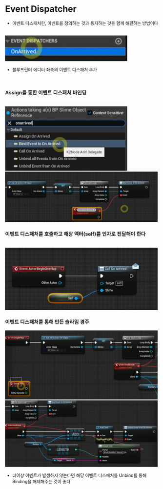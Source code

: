 # Event Dispatcher 

- 이벤트 디스패처란, 이벤트를 정의하는 것과 통지하는 것을 함께 해결하는 방법이다

<br>

<img src="./images/EventDispatcher.png" width = 400>

- 블루프린터 에디터 좌측의 이벤트 디스패처 추가

<br>

### Assign을 통한 이벤트 디스패처 바인딩

<br>

<img src="./images/EventDispatcher2.png" width = 400>

<br>

<img src="./images/EventDispatcher3.png" width = 500>

<br>

### 이벤트 디스패처를 호출하고 해당 액터(self)를 인자로 전달해야 한다

<br>

<img src="./images/EventDispatcher4.png" width = 500>

<br>

### 이벤트 디스패처를 통해 만든 슬라임 경주

<img src="./images/Slime1.png" width = 500>

<br>

<img src="./images/Slime2.png" width = 500>

- 더이상 이벤트가 발생하지 않는다면 해당 이벤트 디스패처를 Unbind를 통해 Binding을 해제해주는 것이 좋다


